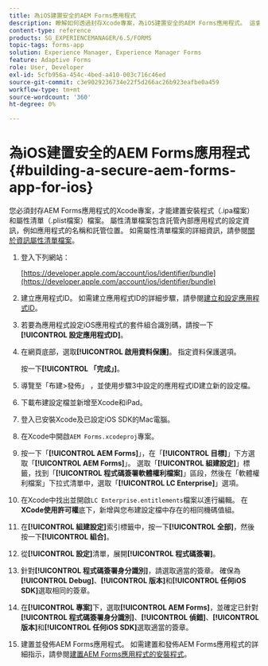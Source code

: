 ```yaml
---
title: 為iOS建置安全的AEM Forms應用程式
description: 瞭解如何透過封存Xcode專案，為iOS建置安全的AEM Forms應用程式。 這會建立安裝程式（.ipa檔案）和屬性清單（.plist檔案）檔案。
content-type: reference
products: SG_EXPERIENCEMANAGER/6.5/FORMS
topic-tags: forms-app
solution: Experience Manager, Experience Manager Forms
feature: Adaptive Forms
role: User, Developer
exl-id: 5cfb956a-454c-4bed-a410-003c716c46ed
source-git-commit: c3e9029236734e22f5d266ac26b923eafbe0a459
workflow-type: tm+mt
source-wordcount: '360'
ht-degree: 0%

---
```


# 為iOS建置安全的AEM Forms應用程式 {#building-a-secure-aem-forms-app-for-ios}

您必須封存AEM Forms應用程式的Xcode專案，才能建置安裝程式（.ipa檔案）和屬性清單（.plist檔案）檔案。 屬性清單檔案包含託管內部應用程式的設定資訊，例如應用程式的名稱和託管位置。 如需屬性清單檔案的詳細資訊，請參閱[關於資訊屬性清單檔案](https://developer.apple.com/library/ios/#documentation/general/Reference/InfoPlistKeyReference/Articles/AboutInformationPropertyListFiles.html)。

1. 登入下列網站：

   [https://developer.apple.com/account/ios/identifier/bundle](https://developer.apple.com/account/ios/identifier/bundle)

1. 建立應用程式ID。 如需建立應用程式ID的詳細步驟，請參閱[建立和設定應用程式ID](https://developer.apple.com/library/ios/documentation/IDEs/Conceptual/AppDistributionGuide/MaintainingProfiles/MaintainingProfiles.html)。
1. 若要為應用程式設定iOS應用程式的套件組合識別碼，請按一下&#x200B;**[!UICONTROL 設定應用程式ID]**。
1. 在網頁底部，選取&#x200B;**[!UICONTROL 啟用資料保護]**。 指定資料保護選項。

   按一下&#x200B;**[!UICONTROL 「完成」]**。

1. 導覽至「布建>發佈」 ，並使用步驟3中設定的應用程式ID建立新的設定檔。
1. 下載布建設定檔並新增至Xcode和iPad。
1. 登入已安裝Xcode及已設定iOS SDK的Mac電腦。
1. 在Xcode中開啟`AEM Forms.xcodeproj`專案。
1. 按一下「**[!UICONTROL AEM Forms]**」，在「**[!UICONTROL 目標]**」下方選取「**[!UICONTROL AEM Forms]**」。 選取「**[!UICONTROL 組建設定]**」標籤，找到「**[!UICONTROL 程式碼簽署軟體權利檔案]**」區段，然後在「軟體權利檔案」下拉式清單中，選取「**[!UICONTROL LC Enterprise]**」選項。
1. 在Xcode中找出並開啟`LC Enterprise.entitlements`檔案以進行編輯。 在&#x200B;**XCode使用許可權**&#x200B;底下，新增與您布建設定檔中存在的相同機碼值組。
1. 在&#x200B;**[!UICONTROL 組建設定]**&#x200B;索引標籤中，按一下&#x200B;**[!UICONTROL 全部]**，然後按一下&#x200B;**[!UICONTROL 組合]**。
1. 從&#x200B;**[!UICONTROL 設定]**&#x200B;清單，展開&#x200B;**[!UICONTROL 程式碼簽署]**。
1. 針對&#x200B;**[!UICONTROL 程式碼簽署身分識別]**，請選取適當的簽章。 確保為&#x200B;**[!UICONTROL Debug]**、**[!UICONTROL 版本]**&#x200B;和&#x200B;**[!UICONTROL 任何iOS SDK]**&#x200B;選取相同的簽章。
1. 在&#x200B;**[!UICONTROL 專案]**&#x200B;下，選取&#x200B;**[!UICONTROL AEM Forms]**，並確定已針對&#x200B;**[!UICONTROL 程式碼簽署身分識別]**、**[!UICONTROL 偵錯]**、**[!UICONTROL 版本]**&#x200B;和&#x200B;**[!UICONTROL 任何iOS SDK]**&#x200B;選取適當的簽章。
1. 建置並發佈AEM Forms應用程式。 如需建置和發佈AEM Forms應用程式的詳細指示，請參閱[建置AEM Forms應用程式的安裝程式](setup-xcode-project-build-installer.md#build-the-installer-for-the-mobile-workspace-app)。
